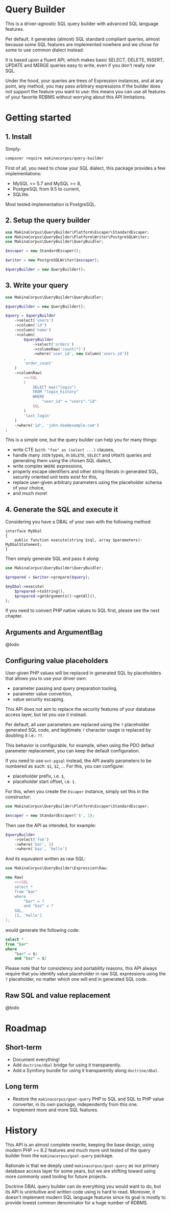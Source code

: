 # Query Builder

This is a driver-agnostic SQL query builder with advanced SQL language features.

Per default, it generates (almost) SQL standard compliant queries, almost
because some SQL features are implemented nowhere and we chose for some to
use common dialect instead.

It is based upon a fluent API, which makes basic SELECT, DELETE, INSERT,
UPDATE and MERGE queries easy to write, even if you don't really now SQL.

Under the hood, your queries are trees of Expression instances, and at any
point, any method, you may pass arbitrary expressions if the builder does
not support the feature you want to use: this means you can use all
features of your favorite RDBMS without worrying about this API limitations.

# Getting started

## 1. Install

Simply:

```sh
composer require makinacorpus/query-builder
```

First of all, you need to chose your SQL dialect, this package provides
a few implementations:

 - MySQL <= 5.7 and MySQL >= 8,
 - PostgreSQL from 9.5 to current,
 - SQLlite.

Most tested implementation is PostgreSQL.

## 2. Setup the query builder

```php
use MakinaCorpus\QueryBuilder\Platform\Escaper\StandardEscaper;
use MakinaCorpus\QueryBuilder\Platform\Writer\PostgreSQLWriter;
use MakinaCorpus\QueryBuilder\QueryBuidler;

$escaper = new StandardEscaper();

$writer = new PostgreSQLWriter($escaper);

$queryBuilder = new QueryBuilder();
```

## 3. Write your query

```php
use MakinaCorpus\QueryBuilder\QueryBuidler;

$queryBuilder = new QueryBuilder();

$query = $queryBuilder
    ->select('users')
    ->column('id')
    ->column('name')
    ->column(
        $queryBuilder
            ->select('orders')
            ->columnRaw('count(*)')
            ->where('user_id', new Column('users.id'))
        ,
        'order_count'
    )
    ->columnRaw(
        <<<SQL
        (
            SELECT max("login")
            FROM "login_history"
            WHERE
                "user_id" = "users"."id"
            SQL
        )
        'last_login'
    )
    ->where('id', 'john.doe@example.com')
;
```

This is a simple one, but the query builder can help you for many things:

 - write CTE (`with "foo" as (select ...)` clauses,
 - handle many `JOIN` types, in `DELETE`, `SELECT` and `UPDATE` queries and
   generating them using the chosen SQL dialect,
 - write complex `WHERE` expressions,
 - properly escape identifiers and other string literals in generated SQL,
   security oriented unit tests exist for this,
 - replace user-given arbitrary parameters using the placeholder schema of
   your choice,
 - and much more!

## 4. Generate the SQL and execute it

Considering you have a DBAL of your own with the following method:

```
interface MyDbal
{
    public function execute(string $sql, array $parameters): MyDbalStatement;
}
```

Then simply generate SQL and pass it along:

```php
use MakinaCorpus\QueryBuilder\QueryBuidler;

$prepared = $writer->prepare($query);

$myDbal->execute(
    $prepared->toString(),
    $prepared->getArguments()->getAll(),
);
```

If you need to convert PHP native values to SQL first, please see the
next chapter.

## Arguments and ArgumentBag

@todo

## Configuring value placeholders

User-given PHP values will be replaced in generated SQL by placeholders
that allows you to use your driver own:

 - parameter passing and query preparation tooling,
 - parameter value convertion,
 - value security escaping.

This API does not aim to replace the security features of your database
access layer, but let you use it instead.

Per default, all user parameters are replaced using the `?` placeholder
generated SQL code, and legitimate `?` character usage is replaced by
doubling it i.e.: `??`.

This behavior is configurable, for example, when using the PDO defaut
parameter replacement, you can keep the default configuration.

If you need to use `ext-pgsql` instead, the API awaits parameters to
be numbered as such: `$1`, `$2`, ... For this, you can configure:

 - placeholder prefix, i.e. `$`,
 - placeholder start offset, i.e. `1`.

For this, when you create the `Escaper` instance, simply set this
in the constructor:

```php
use MakinaCorpus\QueryBuilder\Platform\Escaper\StandardEscaper;

$escaper = new StandardEscaper('$', 1);
```

Then use the API as intended, for example:

```php
$queryBuilder
    ->select('foo')
    ->where('bar', 1)
    ->where('baz', 'hello')
```

And its equivalent written as raw SQL:

```php
use MakinaCorpus\QueryBuilder\Expression\Raw;

new Raw(
    <<<SQL
    select *
    from "bar"
    where
        "bar" = ?
        and "baz" = ?
    SQL,
    [1, 'hello']
);
```

would generate the following code:

```sql
select *
from "bar"
where
    "bar" = $1
    and "baz" = $2
```

Please note that for consistency and portability reasons, this API always
require that you identify value placeholder in raw SQL expressions using the
`?` placeholder, no matter which one will end in generated SQL code.

## Raw SQL and value replacement

@todo

# Roadmap

## Short-term

 - Document everything!
 - Add `doctrine/dbal` bridge for using it transparently.
 - Add a Symfony bundle for using it transparently along `doctrine/dbal`.

## Long term

 - Restore the `makinacorpus/goat-query` PHP to SQL and SQL to PHP value
   converter, in its own package, independently from this one.
 - Implement more and more SQL features.

# History

This API is an almost complete rewrite, keeping the base design, using modern
PHP >= 8.2 features and much more unit tested of the query builder from the
`makinacorpus/goat-query` package.

Rationale is that we deeply used `makinacorpus/goat-query` as our primary
database access layer for some years, but we are shifting toward using more
commonly used tooling for future projects.

Doctrine DBAL query builder can do everything you would want to do, but its
API is unintuitive and written code using is hard to read. Moreover, it
doesn't implement modern SQL language features since its goal is mostly to
provide lowest common denominator for a huge number of RDBMS.
